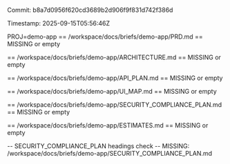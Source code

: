 Commit: b8a7d0956f620cd3689b2d906f9f831d742f386d

Timestamp: 2025-09-15T05:56:46Z

PROJ=demo-app
== /workspace/docs/briefs/demo-app/PRD.md ==
MISSING or empty

== /workspace/docs/briefs/demo-app/ARCHITECTURE.md ==
MISSING or empty

== /workspace/docs/briefs/demo-app/API_PLAN.md ==
MISSING or empty

== /workspace/docs/briefs/demo-app/UI_MAP.md ==
MISSING or empty

== /workspace/docs/briefs/demo-app/SECURITY_COMPLIANCE_PLAN.md ==
MISSING or empty

== /workspace/docs/briefs/demo-app/ESTIMATES.md ==
MISSING or empty

-- SECURITY_COMPLIANCE_PLAN headings check --
MISSING: /workspace/docs/briefs/demo-app/SECURITY_COMPLIANCE_PLAN.md
